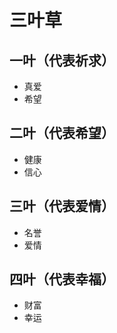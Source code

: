 # 三叶草

## 一叶（代表祈求）

- 真爱
- 希望

## 二叶（代表希望）

- 健康
- 信心

## 三叶（代表爱情）

- 名誉
- 爱情

## 四叶（代表幸福）

- 财富
- 幸运